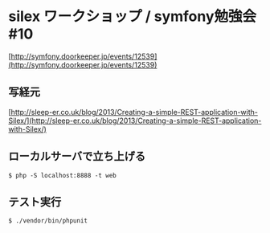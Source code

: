 # silex ワークショップ / symfony勉強会#10

[http://symfony.doorkeeper.jp/events/12539](http://symfony.doorkeeper.jp/events/12539)


## 写経元

[http://sleep-er.co.uk/blog/2013/Creating-a-simple-REST-application-with-Silex/](http://sleep-er.co.uk/blog/2013/Creating-a-simple-REST-application-with-Silex/)


## ローカルサーバで立ち上げる

```
$ php -S localhost:8888 -t web
```

## テスト実行

```
$ ./vendor/bin/phpunit
```

